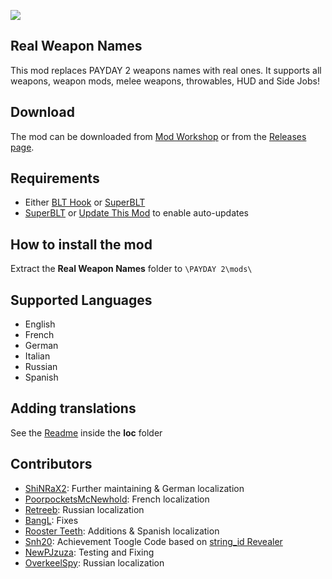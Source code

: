 ![](https://puu.sh/vS8qA.png)

## Real Weapon Names

This mod replaces PAYDAY 2 weapons names with real ones. It supports all weapons, weapon mods, melee weapons, throwables, HUD and Side Jobs!

## Download

The mod can be downloaded from [Mod Workshop](https://modwork.shop/19958) or from the [Releases page](https://github.com/Strappazzon/PD2-Real-Weapon-Names/releases/latest).

## Requirements

 - Either [BLT Hook](http://paydaymods.com/download/) or [SuperBLT](https://superblt.znix.xyz/)
 - [SuperBLT](https://superblt.znix.xyz/) or [Update This Mod](https://modwork.shop/19117) to enable auto-updates

## How to install the mod

Extract the **Real Weapon Names** folder to `\PAYDAY 2\mods\`

## Supported Languages

 - English
 - French
 - German
 - Italian
 - Russian
 - Spanish

## Adding translations

See the [Readme](https://github.com/Strappazzon/PD2-Real-Weapon-Names/blob/master/lua/loc/README.md) inside the **loc** folder

## Contributors

 - [ShiNRaX2](https://steamcommunity.com/profiles/76561198028016758/): Further maintaining & German localization
 - [PoorpocketsMcNewhold](https://steamcommunity.com/profiles/76561198111231970/): French localization
 - [Retreeb](https://github.com/Retreeb): Russian localization
 - [BangL](https://github.com/BangL): Fixes
 - [Rooster Teeth](https://steamcommunity.com/id/Ernestoleftenant/): Additions & Spanish localization
 - [Snh20](https://modworkshop.net/member.php?action=profile&uid=9746): Achievement Toogle Code based on [string_id Revealer](https://modwork.shop/14801)
 - [NewPJzuza](https://modworkshop.net/member.php?action=profile&uid=34731): Testing and Fixing
 - [OverkeelSpy](https://github.com/OverkeelSpy): Russian localization
